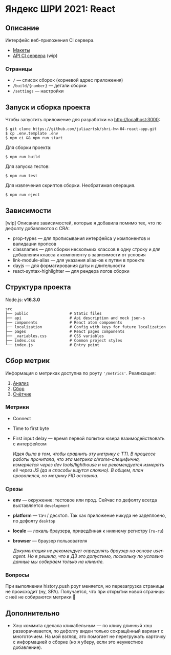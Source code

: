 # Яндекс ШРИ 2021: React

## Описание

Интерфейс веб-приложения CI сервера.

- [Макеты](<https://www.figma.com/file/vA6BJJ3AiWar3Q3bq30eyG/SHRI-homework-(specification)?node-id=0%3A1>)
- [API CI сервера](./src/api/api.json) (wip)

### Страницы

- `/` — список сборок (корневой адрес приложения)
- `/build/{number}` — детали сборки
- `/settings` — настройки

## Запуск и сборка проекта

Чтобы запустить приложение для разработки на [http://localhost:3000](http://localhost:3000):

```shell
$ git clone https://github.com/juliazrtsk/shri-hw-04-react-app.git
$ cp .env.template .env
$ npm ci && npm run start
```

Для сборки проекта:

```shell
$ npm run build
```

Для запуска тестов:

```shell
$ npm run test
```

Для извлечения скриптов сборки. Необратимая операция.

```shell
$ npm run eject
```

## Зависимости

[wip] Описание зависимостей, которые я добавила помимо тех, что по дефолту добавляются с CRA:

- prop-types — для прописывания интерфейса у компонентов и валидации пропсов
- classnames — для сборки нескольких классов в одну строку и для добавления класса к компоненту в зависимости от условия
- link-module-alias — для указания alias-ов к путям в проекте
- dayjs — для форматирования даты и длительности
- react-syntax-highlighter — для рендера логов сборки

## Структура проекта

Node.js: **v16.3.0**

```
src
├── public                  # Static files
├── api                     # Api description and mock json-s
├── components              # React atom components
├── localization            # Config with keys for future localization
├── pages                   # React pages components
├── _variables.css          # CSS variables
├── index.css               # Common project styles
└── index.js                # Entry point
```

## Сбор метрик

Информация о метриках доступна по роуту `'/metrics'`.
Реализация:

1. [Анализ](./src/metrics/stats.js)
2. [Сбор](./src/metrics/index.js)
3. [Счётчик](./src/metrics/send.js)

### Метрики

- Connect
- Time to first byte
- First input delay — время первой попытки юзера взаимодействовать с интерфейсом

  _Идея была в том, чтобы сравнить эту метрику с TTI. В процессе работы прочитала,
  что эта метрика chrome-специфична, измеряется через dev tools/lighthouse и
  не рекомендуется измерять её через JS (да и способы ищутся сложно). В общем,
  план провалился, но метрику FID оставила._

### Срезы

- **env** — окружение: тестовое или прод. Сейчас по дефолту всегда выставляется `development`
- **platform** — тач / десктоп. Так как приложение никуда не задеплоено, по дефолту `desktop`
- **locale** — локаль браузера, приведённая к нижнему регистру (`ru-ru`)
- **browser** — браузер пользователя

  _Документация не рекомендует определять браузер на основе user-agent.
  Но я решила, что в ДЗ это допустимо, поскольку по условию
  данные мы собираем только на клиенте._

### Вопросы

При выполнении history.push роут меняется, но перезагрузка страницы не происходит (ну, SPA).
Получается, что при открытии новой страницы с неё не собираются метрики 🤔

## Дополнительно

- Хэш коммита сделала кликабельным — по клику длинный хэш разворачивается, по дефолту виден только сокращённый вариант с многоточием.
  На мой взгляд, это помогает не перегружать карточку с информацией о сборке (но я уберу, если это неуместное добавление).
